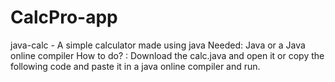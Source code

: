# CalcPro-app
java-calc - A simple calculator made using java
Needed: 
Java or a Java online compiler
How to do? :
Download the calc.java and open it or copy the following code and paste it in a java online compiler and run.
